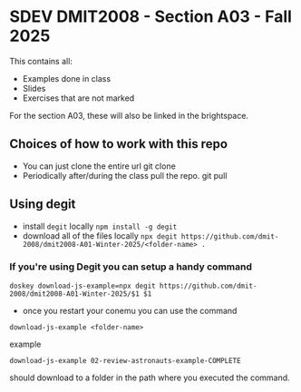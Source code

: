 # SDEV DMIT2008 - Section A03 - Fall 2025

This contains all:
- Examples done in class
- Slides
- Exercises that are not marked

For the section A03, these will also be linked in the brightspace.


## Choices of how to work with this repo


- You can just clone the entire url
git clone <repo-url>
- Periodically after/during the class pull the repo.
git pull


## Using degit

- install `degit` locally
`npm install -g degit`
- download all of the files locally
`npx degit https://github.com/dmit-2008/dmit2008-A01-Winter-2025/<folder-name> .`

### If you're using Degit you can setup a handy command

```
doskey download-js-example=npx degit https://github.com/dmit-2008/dmit2008-A01-Winter-2025/$1 $1
```
- once you restart your conemu you can use the command
```
download-js-example <folder-name>
```
example
```
download-js-example 02-review-astronauts-example-COMPLETE
```
should download to a folder in the path where you executed the command.
